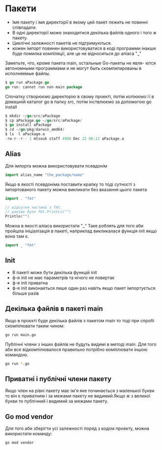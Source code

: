 # Пакети
* Імя пакету і імя директорії в якому цей пакет лежить не повинні співпадати.
* В одні директорії може знаходитися декілька файлів одного і того ж пакету.
* Циклічні залежності пакетів не підтримуються.
* кожен імпорт повинен використовуватися в коді программи інакше буде помилка компіляції, але це не відноситься до аліаса "_"

Заметьте, что, кроме пакета main, остальные Go-пакеты не явля-
ются автономными программами и не могут быть скомпилированы в исполняемые
файлы. 
```go
$ go run aPackage.go
go run: cannot run non-main package
```
Спочатку створюємо директорію в свому проекті, потім копіюємо її в домашній каталог go в папку src, потім інствлюємо за допомогою go install
```go
$ mkdir ~/go/src/aPackage
$ cp aPackage.go ~/go/src/aPackage/
$ go install aPackage
$ cd ~/go/pkg/darwin_amd64/
$ ls -l aPackage.a
-rw-r--r-- 1 mtsouk staff 4980 Dec 22 06:12 aPackage.a
```


## Alias
Для імпорта можна використовувати псевдонім
```go
import alias_name "the_package/name"
```
Якщо в якості псевдоніма поставити крапку то тоді сутності з імпортованого пакету можна викликати без вказання цього пакета
```go
import . "fmt"

// відсутня частина з fmt. 
// раніше було fmt.PrintLn("")
Println("") 
```
Можна в якості аліаса використати "_" Таке роблять для того аби пройшла ініціалізація в пакеті, наприклад викликалася функція init якщо вона там є.
```go
import _ "fmt"
```
## Init
* В пакеті може бути декілька функцій init
* ф-я init не має параметрів та нічого не повертає
* ф-я init приватна
* ф-я init виконаеться лише один раз навіть якщо пакет імпортується більше разів

## Декілька файлів в пакеті main
Якщо в проєкті буде декілька файлів з пакетом main то тоді при спробі скомпілювати таким чином:
```bash
go run main.go
```
Публічні члени з інших файлів не будуть видимі в методі main. Для того аби все відкомпілювалося правильно потрібно компілювати іншою командою.
```bash
go run *.go
```
## Приватні і публічні члени пакету
Якщо член на рівні пакету має ім'я яке починається з маленької букви то він є приватним і за межами пакету не видимий.Якщо ж з великої букви то публічний і видимий за межами пакету.

## Go mod vendor
Для того аби зберігти усі залежності поряд з кодом проекту, можна використати команду:
```bash
go mod vendor
```
